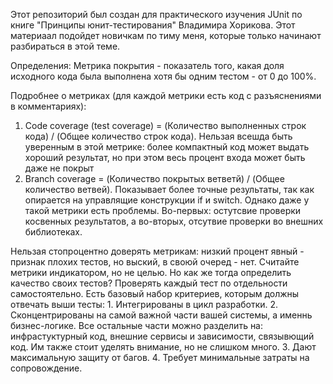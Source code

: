 Этот репозиторий был создан для практического изучения JUnit по книге "Принципы юнит-тестирования" Владимира Хорикова. Этот материаал подойдет новичкам по тиму меня, которые только начинают разбираться в этой теме.

Определения:
  Метрика покрытия - показатель того, какая доля исходного кода была выполнена хотя бы одним тестом - от 0 до 100%.


Подробнее о метриках (для каждой метрики есть код с разъяснениями в комментариях):
  1. Code coverage (test coverage) = (Количество выполненных строк кода) / (Общее количество строк кода). Нельзая всешда быть уверенным в этой метрике: более компактный код может выдать хороший результат, но при этом весь процент входа может быть даже не покрыт
  2. Branch coverage = (Количество покрытых ветветй) / (Общее количество ветвей). Показывает более точные результаты, так как опирается на управлящие конструкции if и switch. Однако даже у такой метрики есть проблемы. Во-первых: остутсвие проверки косвенных результатов, а во-вторых, отсутвие проверки во внешних библиотеках.

Нельзая стопроцентно доверять метрикам: низкий процент явный - признак плохих тестов, но выский, в своюй очеред - нет. Считайте метрики индикатором, но не целью.
Но как же тогда определить качество своих тестов? Проверять каждый тест по отдельности самостоятельно. 
Есть базовый набор критериев, которым должны отвечать выши тесты:
     1. Интегрированы в цикл разработки.
     2. Сконцентрированы на самой важной части вашей системы, а именнь бизнес-логике. Все остальные части можно разделить на: инфрастуктурный код, внешние сервисы и зависимости, связывющий код. Им также стоит уделять внимание, но не слишком много.
     3. Дают максимальную защиту от багов.
     4. Требует минимальные затраты на сопровождение.
     
